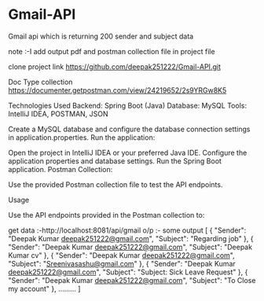 # Gmail-API
Gmail api which is returning 200  sender and  subject data

note :-I add output pdf and postman collection file in project file

clone project link
https://github.com/deepak251222/Gmail-API.git

Doc Type collection 
https://documenter.getpostman.com/view/24219652/2s9YRGw8K5

Technologies Used Backend: Spring Boot (Java) Database: MySQL Tools: IntelliJ IDEA, POSTMAN, JSON

Create a MySQL database and configure the database connection settings in application.properties. Run the application:

Open the project in IntelliJ IDEA or your preferred Java IDE. Configure the application properties and database settings. Run the Spring Boot application. Postman Collection:

Use the provided Postman collection file to test the API endpoints.

Usage

Use the API endpoints provided in the Postman collection to:

get data :-http://localhost:8081/api/gmail
o/p :- some output 
[
    {
        "Sender": "Deepak Kumar <deepak251222@gmail.com>",
        "Subject": "Regarding job"
    },
    {
        "Sender": "Deepak Kumar <deepak251222@gmail.com>",
        "Subject": "Deepak Kumar cv"
    },
    {
        "Sender": "Deepak Kumar <deepak251222@gmail.com>",
        "Subject": "Sreenivasashu@gmail.com"
    },
    {
        "Sender": "Deepak Kumar <deepak251222@gmail.com>",
        "Subject": "Subject: Sick Leave Request"
    },
    {
        "Sender": "Deepak Kumar <deepak251222@gmail.com>",
        "Subject": "To Close my account"
    },
.........
]
